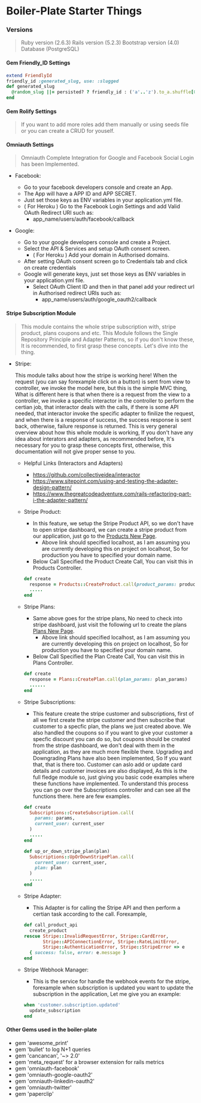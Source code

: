 # Boiler-Plate Starter Things

### Versions

> Ruby version  (2.6.3)
> Rails version (5.2.3)
> Bootstrap version (4.0)
> Database (PostgreSQL)

#### Gem Friendly_ID Settings

```ruby
extend FriendlyId
friendly_id :generated_slug, use: :slugged
def generated_slug
  @random_slug ||= persisted? ? friendly_id : ('a'..'z').to_a.shuffle[0,15].join
end	
```
#### Gem Rolify Settings

> If you want to add more roles add them manually or using seeds file or you can create a CRUD for youself.

#### Omniauth Settings

> Omniauth Complete Integration for Google and Facebook Social Login has been Implemented.

* Facebook:
  * Go to your facebook developers console and create an App.
  * The App will have a APP ID and APP SECRET.
  * Just set those keys as ENV variables in your application.yml file.
  * ( For Heroku ) Go to the Facebook Login Settings and add Valid OAuth Redirect URI such as:
    * app_name/users/auth/facebook/callback

* Google:
  * Go to your google developers console and create a Project.
  * Select the API & Services and setup OAuth consent screen. 
    * ( For Heroku ) Add your domain in Authorised domains.
  * After setting OAuth consent screen go to Credentials tab and click on create credentials
  * Google will generate keys, just set those keys as ENV variables in your application.yml file.
    * Select OAuth Client ID and then in that panel add your redirect url in Authorised redirect URIs such as:
      * app_name/users/auth/google_oauth2/callback
 
#### Stripe Subscription Module

> This module contains the whole stripe subscription with, stripe product, plans coupons and etc. This Module follows the Single Repository Principle and Adapter Patterns, so if you don't know these, It is recommended, to first grasp these concepts. Let's dive into the thing.

* Stripe:

  This module talks about how the stripe is working here! When the request (you can say forexample click on a button) is sent from view to controller, we invoke the model here, but this is the simple MVC thing, What is different here is that when there is a request from the view to a controller, we invoke a specific interactor in the controller to perform the certian job, that interactor deals with the calls, if there is some API needed, that interactor invoke the specific adapter to finilize the request, and when there is a response of success, the success response is sent back, otherwise, failure response is returned. This is very general overview about how this whole module is working, If you don't have any idea about interators and adapters, as recommended before, It's necessary for you to grasp these concepts first, otherwise, this documentation will not give proper sense to you.
  
  * Helpful Links (Interactors and Adapters)
  
    * https://github.com/collectiveidea/interactor
    * https://www.sitepoint.com/using-and-testing-the-adapter-design-pattern/
    * https://www.thegreatcodeadventure.com/rails-refactoring-part-i-the-adapter-pattern/

  * Stripe Product:

    * In this feature, we setup the Stripe Product API, so we don't have to open stripe dashboard, we can create a stripe product from our application, just go to the [Products New Page](http://localhost:3000/products/new).
      * Above link should specified localhost, as I am assuming you are currently developing this on project on localhost, So for production you have to specified your domain name.
    * Below Call Specified the Product Create Call, You can visit this in Products Controller.

    ```ruby
    def create
      response = Products::CreateProduct.call(product_params: product_params)
      .....
    end
    ```
  
  * Stripe Plans:

    * Same above goes for the stripe plans, No need to check into stripe dashboard, just visit the following url to create the plans [Plans New Page](http://localhost:3000/plans/new).
      * Above link should specified localhost, as I am assuming you are currently developing this on project on localhost, So for production you have to specified your domain name.
    * Below Call Specified the Plan Create Call, You can visit this in Plans Controller.

    ```ruby
    def create
      response = Plans::CreatePlan.call(plan_params: plan_params)
      ......
    end
    ```
    
  * Stripe Subscriptions:

    * This feature create the stripe customer and subscriptions, first of all we first create the stripe customer and then subscribe that customer to a specfic plan, the plans we just created above. We also handled the coupons so if you want to give your customer a specfic discount you can do so, but coupons should be created from the stripe dashboard, we don't deal with them in the application, as they are much more flexible there. Upgrading and Downgrading Plans have also been implemented, So If you want that, that is there too. Customer can aslo add or update card details and customer invoices are also displayed, As this is the full fledge module so, just giving you basic code examples where these functions have implemented. To understand this process you can go over the Subscriptions controller and can see all the functions there. here are few examples.

    ```ruby
    def create
      Subscriptions::CreateSubscription.call(
        params: params,
        current_user: current_user
      )
      .....
    end

    def up_or_down_stripe_plan(plan)
      Subscriptions::UpOrDownStripePlan.call(
        current_user: current_user,
        plan: plan
      )
      .....
    end
    ```
  
  * Stripe Adapter:

    * This Adapter is for calling the Stripe API and then perform a certian task according to the call. Forexample,
    ```ruby
    def call_product_api
      create_product
    rescue Stripe::InvalidRequestError, Stripe::CardError,
           Stripe::APIConnectionError, Stripe::RateLimitError,
           Stripe::AuthenticationError, Stripe::StripeError => e
      { success: false, error: e.message }
    end
    ```

  * Stripe Webhook Manager:

    * This is the service for handle the webhook events for the stripe, forexample when subscription is updated you want to update the subscription in the application, Let me give you an example:
    
    ```ruby
    when 'customer.subscription.updated'
      update_subscription
    end
    ```


#### Other Gems used in the boiler-plate

*	gem 'awesome_print'
*	gem 'bullet' to log N+1 queries
*	gem 'cancancan', '~> 2.0'
*	gem 'meta_request' for a browser extension for rails metrics
*	gem 'omniauth-facebook'
*	gem 'omniauth-google-oauth2'
*	gem 'omniauth-linkedin-oauth2'
*	gem 'omniauth-twitter'
*	gem 'paperclip'
